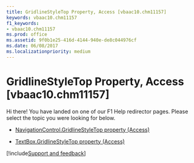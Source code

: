 ```yaml
---
title: GridlineStyleTop Property, Access [vbaac10.chm11157]
keywords: vbaac10.chm11157
f1_keywords:
- vbaac10.chm11157
ms.prod: office
ms.assetid: 9f0b1e25-416d-4144-940e-de8c044976cf
ms.date: 06/08/2017
ms.localizationpriority: medium
---
```



# GridlineStyleTop Property, Access [vbaac10.chm11157]

Hi there! You have landed on one of our F1 Help redirector pages. Please select the topic you were looking for below.

- [NavigationControl.GridlineStyleTop property (Access)](https://msdn.microsoft.com/library/53782607-fd23-26e2-ae48-721786cd20cc%28Office.15%29.aspx)

- [TextBox.GridlineStyleTop property (Access)](https://msdn.microsoft.com/library/57a47306-5b85-06e0-e59f-f86e617d9c75%28Office.15%29.aspx)

[!include[Support and feedback](~/includes/feedback-boilerplate.md)]